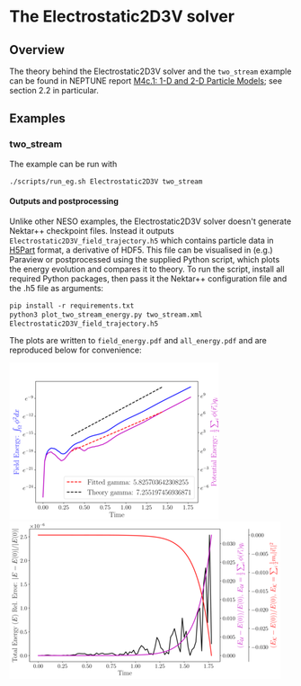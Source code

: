 # The Electrostatic2D3V solver

## Overview

The theory behind the Electrostatic2D3V solver and the `two_stream` example can be found in NEPTUNE report [M4c.1: 1-D and 2-D Particle Models](https://excalibur-neptune.github.io/Documents/CD-EXCALIBUR-FMS0070-1.00-M4c.1_ExcaliburFusionModellingSystem.html); see section 2.2 in particular.

## Examples

### two_stream

The example can be run with

    ./scripts/run_eg.sh Electrostatic2D3V two_stream

#### Outputs and postprocessing

Unlike other NESO examples, the Electrostatic2D3V solver doesn't generate Nektar++ checkpoint files.
Instead it outputs `Electrostatic2D3V_field_trajectory.h5` which contains particle data in [H5Part](https://github.com/zoziha/h5part) format, a derivative of HDF5.
This file can be visualised in (e.g.) Paraview or postprocessed using the supplied Python script, which plots the energy evolution and compares it to theory.
To run the script, install all required Python packages, then pass it the Nektar++ configuration file and the .h5 file as arguments:
```
pip install -r requirements.txt
python3 plot_two_stream_energy.py two_stream.xml Electrostatic2D3V_field_trajectory.h5
```

The plots are written to `field_energy.pdf` and `all_energy.pdf` and are reproduced below for convenience:

![blob2D_ne_final](../../docs/media/two_stream_field_energy.png)
![blob2D_ne_final](../../docs/media/two_stream_all_energy.png)